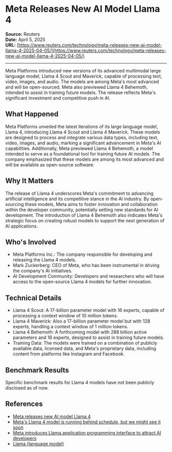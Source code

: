 # Meta Releases New AI Model Llama 4

**Source:** Reuters  
**Date:** April 5, 2025  
**URL:** [https://www.reuters.com/technology/meta-releases-new-ai-model-llama-4-2025-04-05/](https://www.reuters.com/technology/meta-releases-new-ai-model-llama-4-2025-04-05/)

---

Meta Platforms introduced new versions of its advanced multimodal large language model, Llama 4 Scout and Maverick, capable of processing text, video, images, and audio. The models are among Meta's most advanced and will be open-sourced. Meta also previewed Llama 4 Behemoth, intended to assist in training future models. The release reflects Meta's significant investment and competitive push in AI.

## What Happened

Meta Platforms unveiled the latest iterations of its large language model, Llama 4, introducing Llama 4 Scout and Llama 4 Maverick. These models are designed to process and integrate various data types, including text, video, images, and audio, marking a significant advancement in Meta's AI capabilities. Additionally, Meta previewed Llama 4 Behemoth, a model intended to serve as a foundational tool for training future AI models. The company emphasized that these models are among its most advanced and will be available as open-source software.

## Why It Matters

The release of Llama 4 underscores Meta's commitment to advancing artificial intelligence and its competitive stance in the AI industry. By open-sourcing these models, Meta aims to foster innovation and collaboration within the developer community, potentially setting new standards for AI development. The introduction of Llama 4 Behemoth also indicates Meta's strategic focus on creating robust models to support the next generation of AI applications.

## Who's Involved

- Meta Platforms Inc.: The company responsible for developing and releasing the Llama 4 models.
- Mark Zuckerberg: CEO of Meta, who has been instrumental in driving the company's AI initiatives.
- AI Development Community: Developers and researchers who will have access to the open-source Llama 4 models for further innovation.

## Technical Details

- Llama 4 Scout: A 17-billion parameter model with 16 experts, capable of processing a context window of 10 million tokens.
- Llama 4 Maverick: Also a 17-billion parameter model but with 128 experts, handling a context window of 1 million tokens.
- Llama 4 Behemoth: A forthcoming model with 288 billion active parameters and 16 experts, designed to assist in training future models.
- Training Data: The models were trained on a combination of publicly available data, licensed data, and Meta's proprietary data, including content from platforms like Instagram and Facebook.

## Benchmark Results

Specific benchmark results for Llama 4 models have not been publicly disclosed as of now.

## References

- [Meta releases new AI model Llama 4](https://www.reuters.com/technology/meta-releases-new-ai-model-llama-4-2025-04-05/)
- [Meta's Llama 4 model is running behind schedule, but we might see it soon](https://www.androidcentral.com/apps-software/meta/meta-llama-4-model-delays-internal-problems-report)
- [Meta introduces Llama application programming interface to attract AI developers](https://www.reuters.com/business/meta-introduces-llama-application-programming-interface-attract-ai-developers-2025-04-29/)
- [Llama (language model)](https://en.wikipedia.org/wiki/Llama_(language_model))
